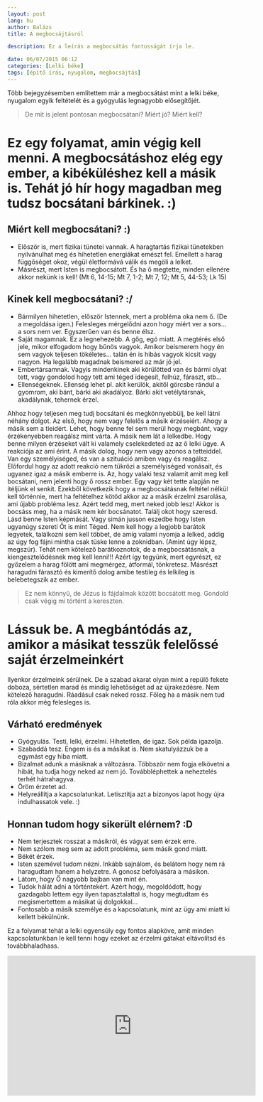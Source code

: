 ```yaml
---
layout: post
lang: hu
author: Balázs
title: A megbocsájtásról

description: Ez a leírás a megbocsátás fontosságát írja le.

date: 06/07/2015 06:12
categories: [Lelki béke]
tags: [építő írás, nyugalom, megbocsájtás]
---
```

Több bejegyzésemben említettem már a megbocsátást mint a lelki béke, nyugalom egyik feltételét és a gyógyulás legnagyobb elősegítőjét.

> De mit is jelent pontosan megbocsátani? Miért jó? Miért kell?

# Ez egy folyamat, amin végig kell menni. A megbocsátáshoz elég egy ember, a kibéküléshez kell a másik is. Tehát jó hír hogy magadban meg tudsz bocsátani bárkinek. :)

## Miért kell megbocsátani? :)

- Először is, mert fizikai tünetei vannak. A haragtartás fizikai tünetekben nyilvánulhat meg és hihetetlen energiákat emészt fel. Emellett a harag függőséget okoz, végül életformává válik és megöli a lelket.
- Másrészt, mert Isten is megbocsátott. És ha ő megtette, minden ellenére akkor nekünk is kell! (Mt 6, 14-15; Mt 7, 1-2; Mt 7, 12; Mt 5, 44-53; Lk 15)

## Kinek kell megbocsátani? :/

- Bármilyen hihetetlen, először Istennek, mert a probléma oka nem ő. (De a megoldása igen.) Felesleges mérgelődni azon hogy miért ver a sors... a sors nem ver. Egyszerűen van és benne élsz.
- Saját magamnak. Ez a legnehezebb. A gőg, egó miatt. A megtérés első jele, mikor elfogadom hogy bűnös vagyok. Amikor beismerem hogy én sem vagyok teljesen tökéletes... talán én is hibás vagyok kicsit vagy nagyon. Ha legalább magadnak beismered az már jó jel.
- Embertársamnak. Vagyis mindenkinek aki körülötted van és bármi olyat tett, vagy gondolod hogy tett ami téged idegesít, felhúz, fáraszt, stb...
- Ellenségeknek. Ellenség lehet pl. akit kerülök, akitől görcsbe rándul a gyomrom, aki bánt, bárki aki akadályoz. Bárki akit vetélytársnak, akadálynak, tehernek érzel.

Ahhoz hogy teljesen meg tudj bocsátani és megkönnyebbülj, be kell látni néhány dolgot.
Az első, hogy nem vagy felelős a másik érzéseiért. Ahogy a másik sem a tieidért. Lehet, hogy benne fel sem merül hogy megbánt, vagy érzékenyebben reagálsz mint várta. A másik nem lát a lelkedbe. Hogy benne milyen érzéseket vált ki valamely cselekedeted az az ő lelki ügye. A reakciója az ami érint.
A másik dolog, hogy nem vagy azonos a tetteiddel. Van egy személyiséged, és van a szituáció amiben vagy és reagálsz. Előfordul hogy az adott reakció nem tükrözi a személyiséged vonásait, és ugyanez igaz a másik emberre is. Az, hogy valaki tesz valamit amit meg kell bocsátani, nem jelenti hogy ő rossz ember. Egy vagy két tette alapján ne ítéljünk el senkit.
Ezekből következik hogy a megbocsátásnak feltétel nélkül kell történnie, mert ha feltételhez kötöd akkor az a másik érzelmi zsarolása, ami újabb probléma lesz. Azért tedd meg, mert neked jobb lesz!
Akkor is bocsáss meg, ha a másik nem kér bocsánatot. Találj okot hogy szeresd. Lásd benne Isten képmását. Vagy simán jusson eszedbe hogy Isten ugyanúgy szereti Őt is mint Téged.
Nem kell hogy a legjobb barátok legyetek, találkozni sem kell többet, de amíg valami nyomja a lelked, addig az úgy fog fájni mintha csak tüske lenne a zoknidban. (Amint úgy lépsz, megszúr). Tehát nem kötelező barátkoznotok, de a megbocsátásnak, a kiengesztelődésnek meg kell lenni!!!
Azért így tegyünk, mert egyrészt, ez győzelem a harag fölött ami megmérgez, átformál, tönkretesz. Másrészt haragudni fárasztó és kimerítő dolog amibe testileg és lelkileg is belebetegszik az ember.

> Ez nem könnyű, de Jézus is fájdalmak között bocsátott meg. Gondold csak végig mi történt a kereszten.

# Lássuk be. A megbántódás az, amikor a másikat tesszük felelőssé saját érzelmeinkért

Ilyenkor érzelmeink sérülnek. De a szabad akarat olyan mint a repülő fekete doboza, sértetlen marad és mindig lehetőséget ad az újrakezdésre. Nem kötelező haragudni. Ráadásul csak neked rossz. Főleg ha a másik nem tud róla akkor még felesleges is.

## Várható eredmények

- Gyógyulás. Testi, lelki, érzelmi. Hihetetlen, de igaz. Sok példa igazolja.
- Szabaddá tesz. Engem is és a másikat is. Nem skatulyázzuk be a egymást egy hiba miatt.
- Bizalmat adunk a másiknak a változásra. Többször nem fogja elkövetni a hibát, ha tudja hogy neked az nem jó. Továbbléphettek a neheztelés terhét hátrahagyva.
- Öröm érzetet ad.
- Helyreállítja a kapcsolatunkat. Letisztítja azt a bizonyos lapot hogy újra indulhassatok vele. :)

## Honnan tudom hogy sikerült elérnem? :D

- Nem terjesztek rosszat a másikról, és vágyat sem érzek erre.
- Nem szólom meg sem az adott probléma, sem másik gond miatt.
- Békét érzek.
- Isten szemével tudom nézni. Inkább sajnálom, és belátom hogy nem rá haragudtam hanem a helyzetre. A gonosz befolyására a másikon.
- Látom, hogy Ő nagyobb bajban van mint én.
- Tudok hálát adni a történtekért. Azért hogy, megoldódott, hogy gazdagabb lettem egy ilyen tapasztalattal is, hogy megtudtam és megismertettem a másikat új dolgokkal...
- Fontosabb a másik személye és a kapcsolatunk, mint az ügy ami miatt ki kellett békülnünk.

Ez a folyamat tehát a lelki egyensúly egy fontos alapköve, amit minden kapcsolatunkban le kell tenni hogy ezeket az érzelmi gátakat eltávolítsd és továbbhaladhass.

<iframe width="560" height="315" src="https://www.youtube.com/embed/UwyxczRcLoY" frameborder="0" allow="accelerometer; autoplay; encrypted-media; gyroscope; picture-in-picture" allowfullscreen></iframe>